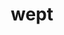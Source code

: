 ---
category: 4-letters
denotation: null
name: wept
reference_link: https://www.etymonline.com/word/wept
root_language: null
root_name: null
title: wept
type: free
word_sums:
- respelling: wept
  sum: 'Wept + '
---
